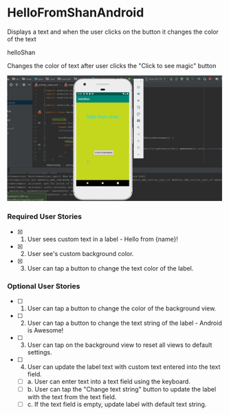# HelloFromShanAndroid
Displays a text and when the user clicks on the button it changes the color of the text

helloShan

Changes the color of text after user clicks the "Click to see magic" button

<img src = "https://github.com/srafique98/HelloFromShanAndroid/blob/master/ChangeTextColorPrt2.gif" width=500><br>



### Required User Stories
- [x] 1. User sees custom text in a label - Hello from {name}!
- [x] 2. User see's custom background color.
- [x] 3. User can tap a button to change the text color of the label.

### Optional User Stories
- [ ] 1. User can tap a button to change the color of the background view.  
- [ ] 2. User can tap a button to change the text string of the label - Android is Awesome!  
- [ ] 3. User can tap on the background view to reset all views to default settings.  
- [ ] 4. User can update the label text with custom text entered into the text field.  
   - [ ] a. User can enter text into a text field using the keyboard.  
   - [ ] b. User can tap the "Change text string" button to update the label with the text from the text field.  
   - [ ] c. If the text field is empty, update label with default text string. 
